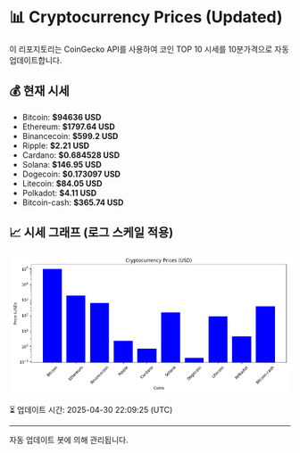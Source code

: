
# 📊 Cryptocurrency Prices (Updated)

이 리포지토리는 CoinGecko API를 사용하여 코인 TOP 10 시세를 10분가격으로 자동 업데이트합니다.

## 💰 현재 시세
- Bitcoin: **$94636 USD**
- Ethereum: **$1797.64 USD**
- Binancecoin: **$599.2 USD**
- Ripple: **$2.21 USD**
- Cardano: **$0.684528 USD**
- Solana: **$146.95 USD**
- Dogecoin: **$0.173097 USD**
- Litecoin: **$84.05 USD**
- Polkadot: **$4.11 USD**
- Bitcoin-cash: **$365.74 USD**

## 📈 시세 그래프 (로그 스케일 적용)
![Crypto Prices](crypto_prices.png)

⏳ 업데이트 시간: 2025-04-30 22:09:25 (UTC)

---
자동 업데이트 봇에 의해 관리됩니다.

